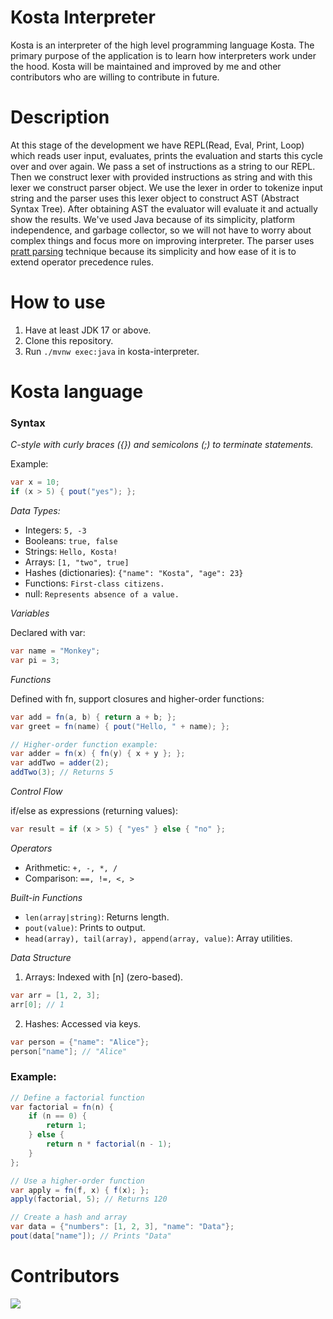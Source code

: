# Kosta Interpreter
Kosta is an interpreter of the high level programming language Kosta. The primary purpose of the application is to learn 
how interpreters work under the hood. Kosta will be maintained and improved by me and other contributors who are
willing to contribute in future.

# Description
At this stage of the development we have REPL(Read, Eval, Print, Loop) which reads user input, evaluates, prints the 
evaluation and starts this cycle over and over again. We pass a set of instructions as a string to our REPL. Then we 
construct lexer with provided instructions as string and with this lexer we construct parser object. We use the lexer in 
order to tokenize input string and the parser uses this lexer object to construct AST (Abstract Syntax Tree). After 
obtaining AST the evaluator will evaluate it and actually show the results.
We've used Java because of its simplicity, platform independence, and garbage collector, so we will not have to worry 
about complex things and focus more on improving interpreter. The parser uses [pratt parsing](https://matklad.github.io/2020/04/13/simple-but-powerful-pratt-parsing.html)
technique because its simplicity and how ease of it is to extend operator precedence rules. 

# How to use
1. Have at least JDK 17 or above. 
2. Clone this repository. 
3. Run ```./mvnw exec:java``` in kosta-interpreter.

# Kosta language
### Syntax
_C-style with curly braces ({}) and semicolons (;) to terminate statements._

Example:

```java
var x = 10;
if (x > 5) { pout("yes"); };
```

_Data Types:_ 

* Integers: `5, -3`
* Booleans: `true, false`
* Strings: `Hello, Kosta!`
* Arrays: `[1, "two", true]`
* Hashes (dictionaries): `{"name": "Kosta", "age": 23}`
* Functions: `First-class citizens.`
* null: `Represents absence of a value.`


_Variables_

Declared with var: 
```java
var name = "Monkey";
var pi = 3;
```

_Functions_

Defined with fn, support closures and higher-order functions:

```java
var add = fn(a, b) { return a + b; };
var greet = fn(name) { pout("Hello, " + name); };

// Higher-order function example:
var adder = fn(x) { fn(y) { x + y }; };
var addTwo = adder(2);
addTwo(3); // Returns 5
```

_Control Flow_

if/else as expressions (returning values):

```java
var result = if (x > 5) { "yes" } else { "no" };
```

_Operators_

* Arithmetic: `+, -, *, /`
* Comparison: `==, !=, <, >`


_Built-in Functions_

* `len(array|string)`: Returns length.
* `pout(value)`: Prints to output.
* `head(array), tail(array), append(array, value)`: Array utilities.


_Data Structure_

1. Arrays: Indexed with [n] (zero-based).

```java
var arr = [1, 2, 3];
arr[0]; // 1
```

2. Hashes: Accessed via keys.

```java
var person = {"name": "Alice"};
person["name"]; // "Alice"
```


### Example:
```java
// Define a factorial function
var factorial = fn(n) {
    if (n == 0) {
        return 1;
    } else {
        return n * factorial(n - 1);
    }
};

// Use a higher-order function
var apply = fn(f, x) { f(x); };
apply(factorial, 5); // Returns 120

// Create a hash and array
var data = {"numbers": [1, 2, 3], "name": "Data"};
pout(data["name"]); // Prints "Data"
```

# Contributors
<a href="https://github.com/OWNER/REPO/graphs/contributors">
  <img src="https://contrib.rocks/image?repo=KonstantineVashalomidze/kosta-interpreter" />
</a>

